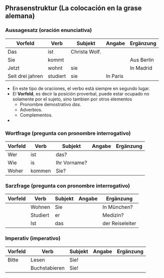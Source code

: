## Phrasenstruktur (La colocación en la grase alemana)

### Aussagesatz (oración enunciativa)
| Vorfeld          | Verb           | Subjekt      | Angabe    | Ergänzung  |
|------------------|----------------|--------------|-----------|------------|
| Das              | ist            | Christa Wolf.|           |            |
| Sie              | kommt          |              |           | Aus Berlin |
| Jetzt            | wohnt          | sie          |           | In Madrid  |
| Seit drei jahren | studiert       | sie          | In Paris  |            |


* En este tipo de oraciones, el verbo está siempre en segundo lugar.
* El __Vorfeld__, es decir la posición proverbal, puede estar ocupado no solamente por el sujeto, sino tambien por otros elementos
  * Pronombre demostrativo _das_.
  * Adverbios.
  * Complementos.
* 
 
### Wortfrage (pregunta con pronombre interrogativo)
| Vorfeld          | Verb           | Subjekt      | Angabe    | Ergänzung  |
|------------------|----------------|--------------|-----------|------------|
| Wer              | ist            | das?         |           |            |
| Wie              | is             | Ihr Vorname? |           |            |
| Woher            | kommen         | Sie?         |           |            |

### Sarzfrage (pregunta con pronombre interrogativo)
| Vorfeld     | Verb           | Subjekt      | Angabe    | Ergänzung       |
|-------------|----------------|--------------|-----------|-----------------|
|             | Wohnen         | Sie          |           | In München?     |
|             | Studiert       | er           |           | Medizin?        |
|             | Ist            | das          |           | der Reiseleiter |

### Imperativ (imperativo)
| Vorfeld     | Verb           | Subjekt      | Angabe    | Ergänzung       |
|-------------|----------------|--------------|-----------|-----------------|
| Bitte       | Lesen          | Sie!         |           |                 |
|             | Buchstabieren  | Sie!         |           |                 |
